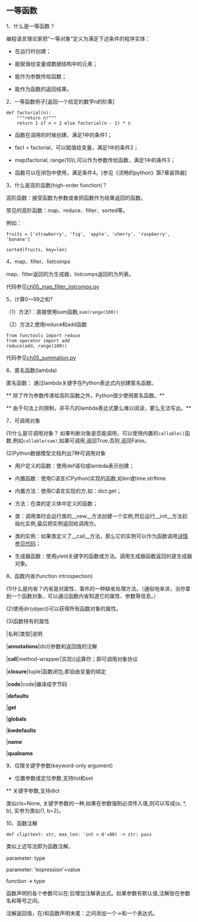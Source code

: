 ## 一等函数

1、什么是一等函数？

编程语言理论家把“一等对象”定义为满足下述条件的程序实体：

* 在运行时创建；

* 能赋值给变量或数据结构中的元素；

* 能作为参数传给函数；

* 能作为函数的返回结果。

2、一等函数例子[返回一个给定的数字n的阶乘]

```
def factorial(n):
    """return n!"""
    return 1 if n < 2 else factorial(n - 1) * n
```

* 函数在调用的时候创建，满足1中的条件1；

* fact = factorial，可以赋值给变量，满足1中的条件2；

* map(factorial, range(10)),可以作为参数传给函数，满足1中的条件3；

* 函数可以在闭包中使用，满足条件4。[参见《流畅的python》第7章装饰器]

3、什么是高阶函数(high-order function)？

高阶函数：接受函数为参数或者把函数作为结果返回的函数。

常见的高阶函数：map、reduce、filter、sorted等。

例如：

`fruits = ['strawberry', 'fig', 'apple', 'cherry', 'raspberry', 'banana']`

`sorted(fruits, key=len)`

4、map、filter、listcomps

map、filter返回的为生成器，listcomps返回的为列表。

代码参见[ch05_map_filter_listcomps.py](https://github.com/feng-hui/fluent_python_examples/blob/master/chapter_05/ch05_map_filter_listcomps.py)

5、计算0～99之和?

（1）方法1：直接使用sum函数,`sum(range(100))`

（2）方法2,使用reduce和add函数

```
from functools import reduce
from operator import add
reduce(add, range(100))
```

代码参见[ch05_summation.py](https://github.com/feng-hui/fluent_python_examples/blob/master/chapter_05/ch05_summation.py)

6、匿名函数(lambda)

匿名函数： 通过lambda关键字在Python表达式内创建匿名函数。

** 除了作为参数传递给高阶函数之外，Python很少使用匿名函数。**

** 由于句法上的限制，非平凡的lambda表达式要么难以阅读，要么无法写出。**

7、可调用对象

(1)什么是可调用对象？ 如果判断对象是否能调用，可以使用内置的`callable()`函数,例如`callable(sum)`,如果可调用,返回True,否则,返回False。

(2)Python数据模型文档列出7种可调用对象

* 用户定义的函数：使用def语句或lambda表示创建；

* 内置函数：使用C语言(CPython)实现的函数,如len或time.strftime

* 内置方法：使用C语言实现的方,如：dict.get；

* 方法：在类的定义体中定义的函数；

* 类：调用类时会运行类的__new__方法创建一个实例,然后运行__init__方法初始化实例,最后把实例返回给调用方。

* 类的实例：如果类定义了__call__方法，那么它的实例可以作为函数调用[详情参见代码](https://github.com/feng-hui/fluent_python_examples/blob/master/chapter_05/ch05_bingocall.py)；

* 生成器函数：使用yield关键字的函数或方法。调用生成器函数返回的是生成器对象。

8、函数内省(function introspection)

(1)什么是内省？内省是对属性、事件的一种缺省处理方法。（通俗地来讲，当你拿到一个函数对象，可以通过函数内省知道它的属性、参数等信息。）

(2)使用dir(object)可以获得所有函数对象的属性。

(3)函数特有的属性

|名称|类型|说明

|__annotations__|dict|参数和返回值的注解

|__call__|method-wrapper|实现()运算符；即可调用对象协议

|__closure__|tuple|函数闭包,即自由变量的绑定

|__code__|code|编译成字节码

|__defaults__

|__get__

|__globals__

|__kwdefaults__

|__name__

|__qualname__

9、仅限关键字参数(keyword-only argument)

* 位置参数或定位参数,支持list和set

** 关键字参数,支持dict

类似cls=None, 关键字参数的一种,如果在参数强制必须传入值,则可以写成(a, *, b), 实参为类似(1, b=2)。

10、函数注解

`def clip(text: str, max_len: 'int > 0'=80) -> str: pass`

类似上述写法即为函数注解。

parameter: type

parameter: 'expression'=value

function -> type

函数声明的各个参数可以在:后增加注解表达式。如果参数有默认值,注解放在参数名和等号之间。

注解返回值，在)和函数声明末尾：之间添加一个->和一个表达式。




